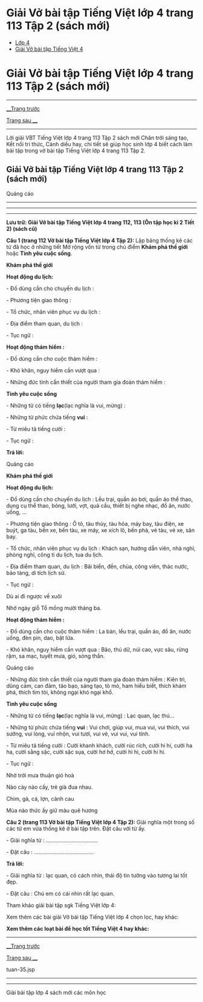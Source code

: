 # Giải Vở bài tập Tiếng Việt lớp 4 trang 113 Tập 2 (sách mới)

  * [Lớp 4](https://vietjack.com/series/lop-4.jsp)
  * [Giải Vở bài tập Tiếng Việt 4](https://vietjack.com/giai-vo-bai-tap-tieng-viet-4/index.jsp)



# Giải Vở bài tập Tiếng Việt lớp 4 trang 113 Tập 2 (sách mới)

* * *

[__Trang trước](https://vietjack.com/giai-vo-bai-tap-tieng-viet-4/tuan-35.jsp)

[Trang sau __](https://vietjack.com/giai-vo-bai-tap-tieng-viet-4/tuan-35.jsp)

* * *

Lời giải VBT Tiếng Việt lớp 4 trang 113 Tập 2 sách mới Chân trời sáng tạo, Kết nối tri thức, Cánh diều hay, chi tiết sẽ giúp học sinh lớp 4 biết cách làm bài tập trong vở bài tập Tiếng Việt lớp 4 trang 113 Tập 2.

## Giải Vở bài tập Tiếng Việt lớp 4 trang 113 Tập 2 (sách mới)

Quảng cáo

* * *

* * *

* * *

**Lưu trữ: Giải Vở bài tập Tiếng Việt lớp 4 trang 112, 113 (Ôn tập học kì 2 Tiết 2) (sách cũ)**

**Câu 1 (trang 112 Vở bài tập Tiếng Việt lớp 4 Tập 2):** Lập bảng thống kê các từ đã học ở những tiết Mở rộng vốn từ trong chủ điểm **Khám phá thế giới** hoặc **Tình yêu cuộc sống**.

**Khám phá thế giới**

**Hoạt động du lịch:**

\- Đồ dùng cần cho chuyến du lịch :

\- Phương tiện giao thông :

\- Tổ chức, nhân viên phục vụ du lịch :

\- Địa điểm tham quan, du lịch :

\- Tục ngữ :

**Hoạt động thám hiểm :**

\- Đồ dùng cần cho cuộc thám hiểm :

\- Khó khăn, nguy hiểm cần vượt qua :

\- Những đức tính cần thiết của người tham gia đoàn thám hiểm :

**Tình yêu cuộc sống**

\- Những từ có tiếng **lạc**(lạc nghĩa là vui, mừng) : 

\- Những từ phức chứa tiếng **vui** :

\- Từ miêu tả tiếng cười :

\- Tục ngữ :

**Trả lời:**

Quảng cáo

**Khám phá thế giới**

**Hoạt động du lịch:**

\- Đồ dùng cần cho chuyến du lịch : Lều trại, quần áo bơi, quần áo thể thao, dụng cụ thể thao, bóng, lưới, vợt, quả cầu, thiết bị nghe nhạc, đồ ăn, nước uống, ...

\- Phương tiện giao thông : Ô tô, tàu thủy, tàu hỏa, máy bay, tàu điện, xe buýt, ga tàu, bến xe, bến tàu, xe máy, xe xích lô, bến phà, vé tàu, vé xe, sân bay.

\- Tổ chức, nhân viên phục vụ du lịch : Khách sạn, hướng dẫn viên, nhà nghỉ, phòng nghỉ, công ti du lịch, tua du lịch.

\- Địa điểm tham quan, du lịch : Bãi biển, đền, chùa, công viên, thác nước, bảo tàng, di tích lịch sử.

\- Tục ngữ : 

Dù ai đi ngược về xuôi

Nhớ ngày giỗ Tổ mồng mười tháng ba.

**Hoạt động thám hiểm :**

\- Đồ dùng cần cho cuộc thám hiểm : La bàn, lều trại, quần áo, đồ ăn, nước uống, đèn pin, dao, bật lửa.

\- Khó khăn, nguy hiểm cần vượt qua : Bão, thú dữ, núi cao, vực sâu, rừng rậm, sa mạc, tuyết mưa, gió, sóng thần.

Quảng cáo

\- Những đức tính cần thiết của người tham gia đoàn thám hiểm : Kiên trì, dũng cảm, can đảm, táo bạo, sáng tạo, tò mò, ham hiểu biết, thích khám phá, thích tìm tòi, không ngại khó ngại khổ.

**Tình yêu cuộc sống**

\- Những từ có tiếng **lạc**(lạc nghĩa là vui, mừng) : Lạc quan, lạc thú... 

\- Những từ phức chứa tiếng **vui** : Vui chơi, giúp vui, mua vui, vui thích, vui sướng, vui lòng, vui nhộn, vui tươi, vui vẻ, vui vui, vui tính.

\- Từ miêu tả tiếng cười : Cười khanh khách, cười rúc rích, cười hi hi, cười ha ha, cười sằng sặc, cười sặc sụa, cười hơ hớ, cười hì hì, cười hi hí.

\- Tục ngữ :

Nhờ trời mưa thuận gió hoà

Nào cày nào cấy, trẻ già đua nhau.

Chim, gà, cá, lợn, cành cau

Mùa nào thức ấy giữ màu quê hương

**Câu 2 (trang 113 Vở bài tập Tiếng Việt lớp 4 Tập 2):** Giải nghĩa một trong số các từ em vừa thống kê ở bài tập trên. Đặt câu với từ ấy.

\- Giải nghĩa từ : ..................................

\- Đặt câu : .......................................

**Trả lời:**

\- Giải nghĩa từ : lạc quan, có cách nhìn, thái độ tin tưởng vào tương lai tốt đẹp.

\- Đặt câu : Chú em có cái nhìn rất lạc quan.

Tham khảo giải bài tập sgk Tiếng Việt lớp 4:

Xem thêm các bài giải Vở bài tập Tiếng Việt lớp 4 chọn lọc, hay khác:

**Xem thêm các loạt bài để học tốt Tiếng Việt 4 hay khác:**

* * *

[__Trang trước](https://vietjack.com/giai-vo-bai-tap-tieng-viet-4/tuan-35.jsp)

[Trang sau __](https://vietjack.com/giai-vo-bai-tap-tieng-viet-4/tuan-35.jsp)

tuan-35.jsp

* * *

* * *

Giải bài tập lớp 4 sách mới các môn học
